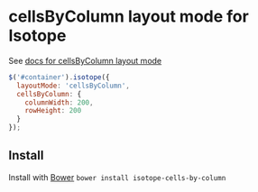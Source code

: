 # cellsByColumn layout mode for Isotope

See [docs for cellsByColumn layout mode](http://isotope.metafizzy.co/layout-modes/cellsbycolumn.html)

``` js
$('#container').isotope({
  layoutMode: 'cellsByColumn',
  cellsByColumn: {
    columnWidth: 200,
    rowHeight: 200
  }
});
```

## Install

Install with [Bower](http://bower.io) `bower install isotope-cells-by-column`

